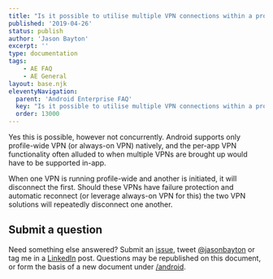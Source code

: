 ```yaml
---
title: "Is it possible to utilise multiple VPN connections within a profile?"
published: '2019-04-26'
status: publish
author: 'Jason Bayton'
excerpt: ''
type: documentation
tags: 
    - AE FAQ
    - AE General
layout: base.njk
eleventyNavigation:
  parent: 'Android Enterprise FAQ'
  key: "Is it possible to utilise multiple VPN connections within a profile?"
  order: 13000
--- 
```

Yes this is possible, however not concurrently. Android supports only profile-wide VPN (or always-on VPN) natively, and the per-app VPN functionality often alluded to when multiple VPNs are brought up would have to be supported in-app.

When one VPN is running profile-wide and another is initiated, it will disconnect the first. Should these VPNs have failure protection and automatic reconnect (or leverage always-on VPN for this) the two VPN solutions will repeatedly disconnect one another.

## Submit a question

Need something else answered? Submit an [issue](https://github.com/jasonbayton/11ty/issues/new?assignees=jasonbayton&labels=documentation&template=content-request.md&title=%5BContent+request%5D), tweet [@jasonbayton](https://twitter.com/jasonbayton) or tag me in a [LinkedIn](https://linkedin.com/in/jasonbayton) post. Questions may be republished on this document, or form the basis of a new document under [/android](/android).